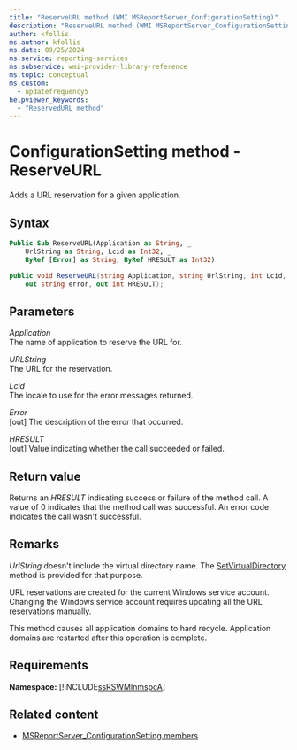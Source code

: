 ```yaml
---
title: "ReserveURL method (WMI MSReportServer_ConfigurationSetting)"
description: "ReserveURL method (WMI MSReportServer_ConfigurationSetting)"
author: kfollis
ms.author: kfollis
ms.date: 09/25/2024
ms.service: reporting-services
ms.subservice: wmi-provider-library-reference
ms.topic: conceptual
ms.custom:
  - updatefrequency5
helpviewer_keywords:
  - "ReservedURL method"
---
```

# ConfigurationSetting method - ReserveURL
  Adds a URL reservation for a given application.  
  
## Syntax  
  
```vb  
Public Sub ReserveURL(Application as String, _  
    UrlString as String, Lcid as Int32, _   
    ByRef [Error] as String, ByRef HRESULT as Int32)  
```  
  
```csharp  
public void ReserveURL(string Application, string UrlString, int Lcid,   
    out string error, out int HRESULT);  
```  
  
## Parameters  
 *Application*  
 The name of application to reserve the URL for.  
  
 *URLString*  
 The URL for the reservation.  
  
 *Lcid*  
 The locale to use for the error messages returned.  
  
 *Error*  
 [out] The description of the error that occurred.  
  
 *HRESULT*  
 [out] Value indicating whether the call succeeded or failed.  
  
## Return value  
 Returns an *HRESULT* indicating success or failure of the method call. A value of 0 indicates that the method call was successful. An error code indicates the call wasn't successful.  
  
## Remarks  
 *UrlString* doesn't include the virtual directory name. The [SetVirtualDirectory](../../reporting-services/wmi-provider-library-reference/configurationsetting-method-setvirtualdirectory.md) method is provided for that purpose.  
  
 URL reservations are created for the current Windows service account. Changing the Windows service account requires updating all the URL reservations manually.  
  
 This method causes all application domains to hard recycle. Application domains are restarted after this operation is complete.  
  
## Requirements  
 **Namespace:** [!INCLUDE[ssRSWMInmspcA](../../includes/ssrswminmspca-md.md)]  
  
## Related content

- [MSReportServer_ConfigurationSetting members](../../reporting-services/wmi-provider-library-reference/msreportserver-configurationsetting-members.md)

